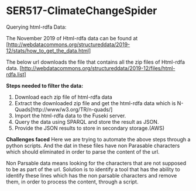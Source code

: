 # SER517-ClimateChangeSpider

Querying html-rdfa Data:

The November 2019 of Html-rdfa data can be found at [http://webdatacommons.org/structureddata/2019-12/stats/how_to_get_the_data.html]

The below url downloads the file that contains all the zip files of Html-rdfa data.
[http://webdatacommons.org/structureddata/2019-12/files/html-rdfa.list]

**Steps needed to filter the data:**
1. Download each zip file of html-rdfa data
2. Extract the downloaded zip file and get the html-rdfa data which is N-Quads[http://www/w3.org/TR/n-quads/]
3. Import the html-rdfa data to the Fuseki server.
4. Query the data using SPARQL and store the result as JSON.
5. Provide the JSON results to store in secondary storage.(AWS)

**Challenges faced**
Here we are trying to automate the above steps through a python scripts. And the dat in these files have non Parasable characters which should
eliminated in order to parse the content of the url.

Non Parsable data means looking for the characters that are not supposed to be as part of the url. Solution is to identify a tool that has the ability to 
identify these lines which has the non parsable characters and remove them, in order to process the content, through a script.



